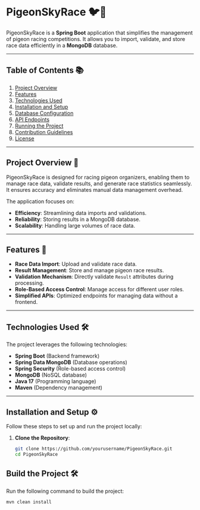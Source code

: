 # PigeonSkyRace 🐦🏁

PigeonSkyRace is a **Spring Boot** application that simplifies the management of pigeon racing competitions. It allows you to import, validate, and store race data efficiently in a **MongoDB** database.

---

## Table of Contents 📚

1. [Project Overview](#project-overview)
2. [Features](#features)
3. [Technologies Used](#technologies-used)
4. [Installation and Setup](#installation-and-setup)
5. [Database Configuration](#database-configuration)
6. [API Endpoints](#api-endpoints)
7. [Running the Project](#running-the-project)
8. [Contribution Guidelines](#contribution-guidelines)
9. [License](#license)

---

## Project Overview 🚀

PigeonSkyRace is designed for racing pigeon organizers, enabling them to manage race data, validate results, and generate race statistics seamlessly. It ensures accuracy and eliminates manual data management overhead.

The application focuses on:

- **Efficiency**: Streamlining data imports and validations.
- **Reliability**: Storing results in a MongoDB database.
- **Scalability**: Handling large volumes of race data.

---

## Features 🌟

- **Race Data Import**: Upload and validate race data.
- **Result Management**: Store and manage pigeon race results.
- **Validation Mechanism**: Directly validate `Result` attributes during processing.
- **Role-Based Access Control**: Manage access for different user roles.
- **Simplified APIs**: Optimized endpoints for managing data without a frontend.

---

## Technologies Used 🛠️

The project leverages the following technologies:

- **Spring Boot** (Backend framework)
- **Spring Data MongoDB** (Database operations)
- **Spring Security** (Role-based access control)
- **MongoDB** (NoSQL database)
- **Java 17** (Programming language)
- **Maven** (Dependency management)

---

## Installation and Setup ⚙️

Follow these steps to set up and run the project locally:

1. **Clone the Repository**:

   ```bash
   git clone https://github.com/yourusername/PigeonSkyRace.git
   cd PigeonSkyRace

## Build the Project 🛠️  
Run the following command to build the project:

```bash
mvn clean install

